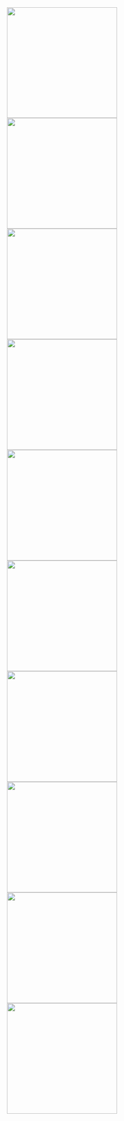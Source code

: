 <div align="center">
    <img align= "center" width= "250" src= "https://media.giphy.com/media/TjdjGJc9ti9RIFk0IJ/giphy.gif"/>
</div>

<div align="center">
    <img align= "center" width= "250" src= "https://media.giphy.com/media/mTs11L9uuyGiI/giphy.gif"/>
</div>

<div align="center">
    <img align= "center" width= "250" src= "https://media.giphy.com/media/WUlplcMpOCEmTGBtBW/giphy.gif"/>
</div>

<div align="center">
    <img align= "center" width= "250" src= "https://media.giphy.com/media/F2RJCywcgZ2vkNeF4x/giphy.gif"/>
</div>

<div align="center">
    <img align= "center" width= "250" src= "https://media.giphy.com/media/J3MPB75dHsHQ1ZSFnK/giphy.gif"/>
</div>

<div align="center">
    <img align= "center" width= "250" src= "https://media.giphy.com/media/4ERIrF2hYumwU/giphy.gif"/>
</div>

<div align="center">
    <img align= "center" width= "250" src= "https://media.giphy.com/media/RN8FdaB6T1bkkI5n4I/giphy.gif"/>
</div>

<div align="center">
    <img align= "center" width= "250" src= "https://media.giphy.com/media/ksE9feSa2b4V2GYwY4/giphy.gif"/>
</div>

<div align="center">
    <img align= "center" width= "250" src= "https://media.giphy.com/media/2zeji2UedvZzvIZ45N/giphy.gif"/>
</div>

<div align="center">
    <img align= "center" width= "250" src= "https://media.giphy.com/media/dxmJyooma3sFGU8t7r/giphy.gif"/>
</div>

